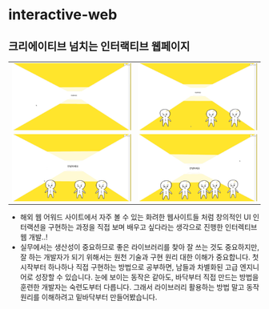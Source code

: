 # interactive-web
## 크리에이티브 넘치는 인터랙티브 웹페이지

|||
|------|---|
|![](https://github.com/thyoondev/interactive-web/blob/master/1.gif)|![](https://github.com/thyoondev/interactive-web/blob/master/2.gif)|
|![](https://github.com/thyoondev/interactive-web/blob/master/3.gif)|![](https://github.com/thyoondev/interactive-web/blob/master/4.gif)|


- 해외 웹 어워드 사이트에서 자주 볼 수 있는 화려한 웹사이트들 처럼 창의적인 UI 인터랙션을 구현하는 과정을 직접 보며 배우고 싶다라는 생각으로 진행한 인터렉티브 웹 개발..!
- 실무에서는 생산성이 중요하므로 좋은 라이브러리를 찾아 잘 쓰는 것도 중요하지만, 잘 하는 개발자가 되기 위해서는 원천 기술과 구현 원리 대한 이해가 중요합니다. 첫 시작부터 하나하나 직접 구현하는 방법으로 공부하면, 남들과 차별화된 고급 엔지니어로 성장할 수 있습니다. 눈에 보이는 동작은 같아도, 바닥부터 직접 만드는 방법을 훈련한 개발자는 숙련도부터 다릅니다. 그래서 라이브러리 활용하는 방법 말고 동작 원리를 이해하려고 밑바닥부터 만들어봤습니다.
